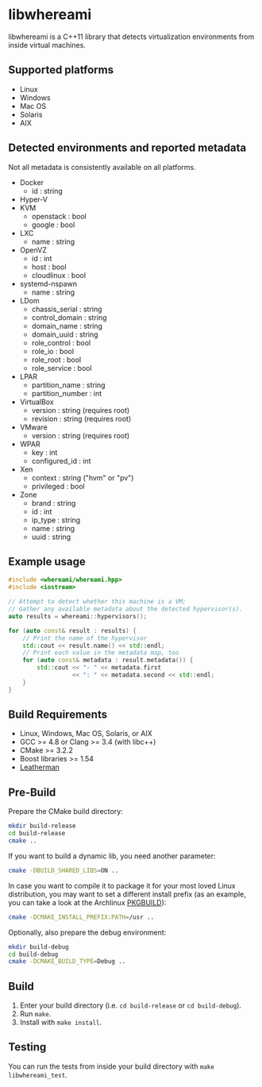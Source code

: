 # libwhereami

libwhereami is a C++11 library that detects virtualization environments from inside virtual machines.

## Supported platforms

- Linux
- Windows
- Mac OS
- Solaris
- AIX

## Detected environments and reported metadata

Not all metadata is consistently available on all platforms.

- Docker
  - id : string
- Hyper-V
- KVM
  - openstack : bool
  - google : bool
- LXC
  - name : string
- OpenVZ
  - id : int
  - host : bool
  - cloudlinux : bool
- systemd-nspawn
  - name : string
- LDom
  - chassis_serial : string
  - control_domain : string
  - domain_name : string
  - domain_uuid : string
  - role_control : bool
  - role_io : bool
  - role_root : bool
  - role_service : bool
- LPAR
  - partition_name : string
  - partition_number : int
- VirtualBox
  - version : string (requires root)
  - revision : string (requires root)
- VMware
  - version : string (requires root)
- WPAR
  - key : int
  - configured_id : int
- Xen
  - context : string ("hvm" or "pv")
  - privileged : bool
- Zone
  - brand : string
  - id : int
  - ip_type : string
  - name : string
  - uuid : string

## Example usage

```cpp
#include <whereami/whereami.hpp>
#include <iostream>

// Attempt to detect whether this machine is a VM;
// Gather any available metadata about the detected hypervisor(s).
auto results = whereami::hypervisors();

for (auto const& result : results) {
    // Print the name of the hypervisor
    std::cout << result.name() << std::endl;
    // Print each value in the metadata map, too
    for (auto const& metadata : result.metadata()) {
        std::cout << "- " << metadata.first
                  << ": " << metadata.second << std::endl;
    }
}
```

## Build Requirements

- Linux, Windows, Mac OS, Solaris, or AIX
- GCC >= 4.8 or Clang >= 3.4 (with libc++)
- CMake >= 3.2.2
- Boost libraries >= 1.54
- [Leatherman](https://github.com/puppetlabs/leatherman)

## Pre-Build

Prepare the CMake build directory:

```sh
mkdir build-release
cd build-release
cmake ..
```

If you want to build a dynamic lib, you need another parameter:

```sh
cmake -DBUILD_SHARED_LIBS=ON ..
```

In case you want to compile it to package it for your most loved Linux
distribution, you may want to set a different install prefix (as an example,
you can take a look at the Archlinux [PKGBUILD](https://git.archlinux.org/svntogit/community.git/tree/trunk/PKGBUILD?h=packages/libwhereami)):

```sh
cmake -DCMAKE_INSTALL_PREFIX:PATH=/usr ..
```

Optionally, also prepare the debug environment:

```sh
mkdir build-debug
cd build-debug
cmake -DCMAKE_BUILD_TYPE=Debug ..
```

## Build

1. Enter your build directory (i.e. `cd build-release` or `cd build-debug`).
2. Run `make`.
3. Install with `make install`.

## Testing

You can run the tests from inside your build directory with `make libwhereami_test`.
